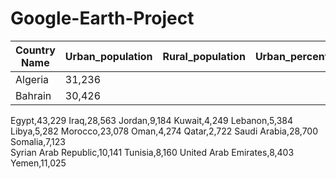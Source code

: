 # Google-Earth-Project
|Country Name     |Urban_population| Rural_population| Urban_percent| Rural_percent|
|-----------------|----------------|------------------|-------------|--------------|
|Algeria          |31,236          |                  |             |              |
|Bahrain          |30,426                         
Egypt,43,229
Iraq,28,563
Jordan,9,184
Kuwait,4,249
Lebanon,5,384
Libya,5,282
Morocco,23,078
Oman,4,274
Qatar,2,722
Saudi Arabia,28,700      
Somalia,7,123                            
Syrian Arab Republic,10,141
Tunisia,8,160
United Arab Emirates,8,403
Yemen,11,025
